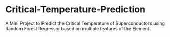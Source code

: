 # Critical-Temperature-Prediction
A Mini Project to Predict the Critical Temperature of Superconductors using Random Forest Regressor based on multiple features of the Element.
